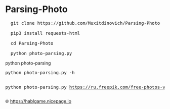 # Parsing-Photo

<pre>
  git clone https://github.com/Muxitdinovich/Parsing-Photo
  
  pip3 install requests-html
  
  cd Parsing-Photo
  
  python photo-parsing.py
</pre>
  <p>
    python photo-parsing <url>
<pre>
python photo-parsing.py -h
  
  python photo-parsing.py https://ru.freepik.com/free-photos-vectors/logo
</pre>
  </p>



🌐 https://hablgame.nicepage.io
